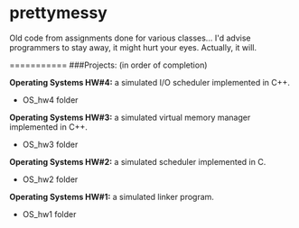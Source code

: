 prettymessy
===========

Old code from assignments done for various classes... I'd advise programmers to stay away, it might hurt your eyes. Actually, it will.

===========
###Projects:
(in order of completion)

**Operating Systems HW#4:** a simulated I/O scheduler implemented in C++.
- OS_hw4 folder

**Operating Systems HW#3:** a simulated virtual memory manager implemented in C++.
- OS_hw3 folder

**Operating Systems HW#2:** a simulated scheduler implemented in C.
- OS_hw2 folder

**Operating Systems HW#1:** a simulated linker program.
- OS_hw1 folder
